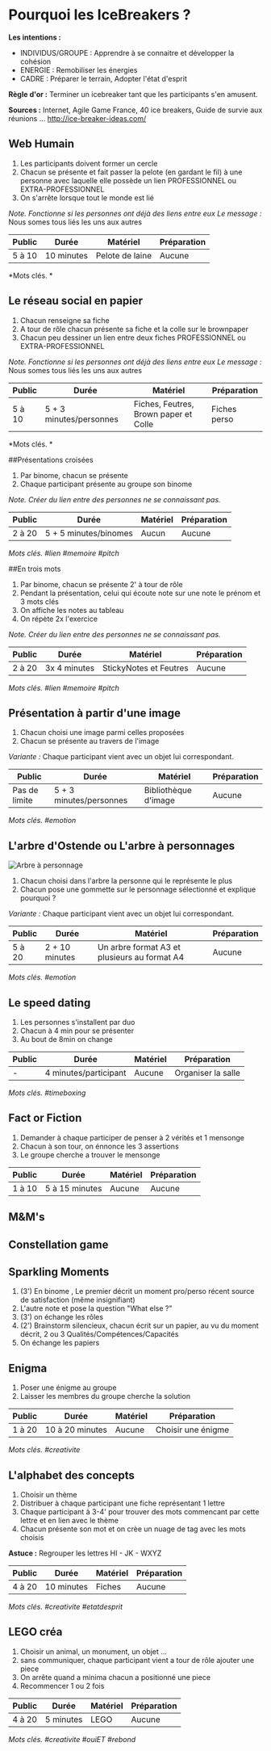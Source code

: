 # Pourquoi les IceBreakers ? 

**Les intentions :**
- INDIVIDUS/GROUPE : Apprendre à se connaitre et développer la cohésion
- ENERGIE : Remobiliser les énergies
- CADRE : Préparer le terrain, Adopter l'état d'esprit

**Règle d'or :** Terminer un icebreaker tant que les participants s'en amusent.

**Sources :** Internet, Agile Game France, 40 ice breakers, Guide de survie aux réunions ...
http://ice-breaker-ideas.com/

## Web Humain
1. Les participants doivent former un cercle
2. Chacun se présente et fait passer la pelote (en gardant le fil) à une personne avec laquelle elle possède un lien PROFESSIONNEL ou EXTRA-PROFESSIONNEL
3. On s'arrête lorsque tout le monde est lié

*Note. Fonctionne si les personnes ont déjà des liens entre eux*
*Le message :* Nous somes tous liés les uns aux autres

| Public | Durée | Matériel|Préparation |
|--------|--------|--------|--------|
| 5 à 10 | 10 minutes | Pelote de laine | Aucune |

*Mots clés. *

## Le réseau social en papier
1. Chacun renseigne sa fiche 
2. A tour de rôle chacun présente sa fiche et la colle sur le brownpaper
3. Chacun peu dessiner un lien entre deux fiches PROFESSIONNEL ou EXTRA-PROFESSIONNEL

*Note. Fonctionne si les personnes ont déjà des liens entre eux*
*Le message :* Nous somes tous liés les uns aux autres

| Public | Durée | Matériel| Préparation |
|--------|--------|--------|--------|
| 5 à 10 | 5 + 3 minutes/personnes | Fiches, Feutres, Brown paper et Colle | Fiches perso |

*Mots clés. *

##Présentations croisées
1. Par binome, chacun se présente
2. Chaque participant présente au groupe son binome

*Note. Créer du lien entre des personnes ne se connaissant pas.*

| Public | Durée | Matériel| Préparation |
|--------|--------|--------|--------|
|  2 à 20  |   5 + 5 minutes/binomes  |   Aucun  | Aucune |
*Mots clés. #lien #memoire #pitch*

##En trois mots
1. Par binome, chacun se présente 2' à tour de rôle
2. Pendant la présentation, celui qui écoute note sur une note le prénom et 3 mots clés
3. On affiche les notes au tableau
4. On répète 2x l'exercice

*Note. Créer du lien entre des personnes ne se connaissant pas.*

| Public | Durée | Matériel| Préparation |
|--------|--------|--------|--------|
|  2 à 20  |   3x 4 minutes  |   StickyNotes et Feutres | Aucune |
*Mots clés. #lien #memoire #pitch*


## Présentation à partir d'une image
1. Chacun choisi une image parmi celles proposées
2. Chacun se présente au travers de l'image

*Variante :*  Chaque participant vient avec un objet lui correspondant.

| Public | Durée | Matériel| Préparation |
|--------|--------|--------|--------|
| Pas de limite | 5 + 3 minutes/personnes | Bibliothèque d'image | Aucune |

*Mots clés. #emotion*

## L'arbre d'Ostende ou L'arbre à personnages
![Arbre à personnage](http://tethwikch.wdfiles.com/local--files/arbre-d-ostende/Ostende%20-%20Arbre)

1. Chacun choisi dans l'arbre la personne qui le représente le plus
2. Chacun pose une gommette sur le personnage sélectionné et explique pourquoi ?

*Variante :*  Chaque participant vient avec un objet lui correspondant.

| Public | Durée | Matériel| Préparation |
|--------|--------|--------|--------|
| 5 à 20 | 2 + 10 minutes | Un arbre format A3 et plusieurs au format A4 | Aucune |

*Mots clés. #emotion*

## Le speed dating
1. Les personnes s'installent par duo
2. Chacun à 4 min pour se présenter
3. Au bout de 8min on change

| Public | Durée | Matériel| Préparation |
|--------|--------|--------|--------|
| - | 4 minutes/participant | Aucune | Organiser la salle |

*Mots clés. #timeboxing*

## Fact or Fiction
1. Demander à chaque participer de penser à 2 vérités et 1 mensonge
2. Chacun à son tour, on énnonce les 3 assertions
3. Le groupe cherche a trouver le mensonge

| Public | Durée | Matériel| Préparation |
|--------|--------|--------|--------|
| 1 à 10 | 5 à 15 minutes | Aucune | Aucune |

## M&M's

## Constellation game

## Sparkling Moments
1. (3') En binome , Le premier décrit un moment pro/perso récent source de satisfaction (même insignifiant)
2. L'autre note et pose la question "What else ?"
3. (3') on échange les rôles
4. (2') Brainstorm silencieux, chacun écrit sur un papier, au vu du moment décrit, 2 ou 3 Qualités/Compétences/Capacités
5. On échange les papiers


## Enigma
1. Poser une énigme au groupe 
2. Laisser les membres du groupe cherche la solution

| Public | Durée | Matériel| Préparation |
|--------|--------|--------|--------|
| 1 à 20 | 10  à 20 minutes | Aucune | Choisir une énigme |

*Mots clés. #creativite*

## L'alphabet des concepts
1. Choisir un thème
2. Distribuer à chaque participant une fiche représentant 1 lettre
3. Chaque participant à 3-4' pour trouver des mots commencant par cette lettre et en lien avec le thème
4. Chacun présente son mot et on crèe un nuage de tag avec les mots choisis

**Astuce :** Regrouper les lettres HI - JK - WXYZ

| Public | Durée | Matériel| Préparation |
|--------|--------|--------|--------|
| 4 à 20 | 10  minutes | Fiches | Aucune |

*Mots clés. #creativite #etatdesprit*

## LEGO créa
1. Choisir un animal, un monument, un objet ...
2. sans communiquer, chaque participant vient a tour de rôle ajouter une piece
3. On arrête quand a minima chacun a positionné une piece
4. Recommencer 1 ou 2 fois

| Public | Durée | Matériel| Préparation |
|--------|--------|--------|--------|
| 4 à 20 | 5 minutes | LEGO | Aucune |

*Mots clés. #creativite #ouiET #rebond*

